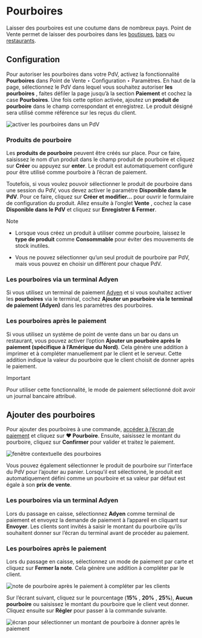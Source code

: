 # Pourboires

Laisser des pourboires est une coutume dans de nombreux pays. Point de Vente
permet de laisser des pourboires dans les
[boutiques](../../point_of_sale#pos-sell), [bars](../restaurant) ou
[restaurants](../restaurant).

## Configuration

Pour autoriser les pourboires dans votre PdV, activez la fonctionnalité
**Pourboires** dans Point de Vente ‣ Configuration ‣ Paramètres. En haut de la
page, sélectionnez le PdV dans lequel vous souhaitez autoriser **les
pourboires** , faites défiler la page jusqu’à la section **Paiement** et
cochez la case **Pourboires**. Une fois cette option activée, ajoutez un
**produit de pourboire** dans le champ correspondant et enregistrez. Le
produit désigné sera utilisé comme référence sur les reçus du client.

![activer les pourboires dans un PdV](../../../../_images/tips-setup.png)

### Produits de pourboire

Les **produits de pourboire** peuvent être créés sur place. Pour ce faire,
saisissez le nom d’un produit dans le champ produit de pourboire et cliquez
sur **Créer** ou appuyez sur **enter**. Le produit est automatiquement
configuré pour être utilisé comme pourboire à l’écran de paiement.

Toutefois, si vous voulez pouvoir sélectionner le produit de pourboire dans
une session du PdV, vous devez activer le paramètre **Disponible dans le
PdV**. Pour ce faire, cliquez sur **Créer et modifier…** pour ouvrir le
formulaire de configuration du produit. Allez ensuite à l’onglet **Vente** ,
cochez la case **Disponible dans le PdV** et cliquez sur **Enregistrer &
Fermer**.

<div class="alert alert-primary">
<p class="alert-title">
Note</p><ul>
<li><p>Lorsque vous créez un produit à utiliser comme pourboire, laissez le <b>type de produit</b> comme <b>Consommable</b> pour éviter des mouvements de stock inutiles.</p></li>
<li><p>Vous ne pouvez sélectionner qu’un seul produit de pourboire par PdV, mais vous pouvez en choisir un différent pour chaque PdV.</p></li>
</ul>
</div>

### Les pourboires via un terminal Adyen

Si vous utilisez un terminal de paiement
[Adyen](../payment_methods/terminals/adyen) et si vous souhaitez activer
les **pourboires** via le terminal, cochez **Ajouter un pourboire via le
terminal de paiement (Adyen)** dans les paramètres des pourboires.

### Les pourboires après le paiement

Si vous utilisez un système de point de vente dans un bar ou dans un
restaurant, vous pouvez activer l’option **Ajouter un pourboire après le
paiement (spécifique à l’Amérique du Nord)**. Cela génère une addition à
imprimer et à compléter manuellement par le client et le serveur. Cette
addition indique la valeur du pourboire que le client choisit de donner après
le paiement.

<div class="alert alert-warning">
<p class="alert-title">
Important</p><p>Pour utiliser cette fonctionnalité, le mode de paiement sélectionné doit avoir un journal bancaire attribué.</p>
</div>

## Ajouter des pourboires

Pour ajouter des pourboires à une commande, [accéder à l’écran de
paiement](../../point_of_sale#pos-sell) et cliquez sur **♥ Pourboire**.
Ensuite, saisissez le montant du pourboire, cliquez sur **Confirmer** pour
valider et traitez le paiement.

![fenêtre contextuelle des pourboires](../../../../_images/add-tip.png)

Vous pouvez également sélectionner le produit de pourboire sur l’interface du
PdV pour l’ajouter au panier. Lorsqu’il est sélectionné, le produit est
automatiquement défini comme un pourboire et sa valeur par défaut est égale à
son **prix de vente**.

### Les pourboires via un terminal Adyen

Lors du passage en caisse, sélectionnez **Adyen** comme terminal de paiement
et envoyez la demande de paiement à l’appareil en cliquant sur **Envoyer**.
Les clients sont invités à saisir le montant du pourboire qu’ils souhaitent
donner sur l’écran du terminal avant de procéder au paiement.

### Les pourboires après le paiement

Lors du passage en caisse, sélectionnez un mode de paiement par carte et
cliquez sur **Fermer la note**. Cela génère une addition à compléter par le
client.

![note de pourboire après le paiement à compléter par les
clients](../../../../_images/tipping-bill.png)

Sur l’écrant suivant, cliquez sur le pourcentage (**15%** , **20%** ,
**25%**), **Aucun pourboire** ou saisissez le montant du pourboire que le
client veut donner. Cliquez ensuite sur **Régler** pour passer à la commande
suivante.

![écran pour sélectionner un montant de pourboire à donner après le
paiement](../../../../_images/tip-after-payment.png)

